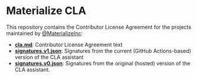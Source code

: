 # Materialize CLA

This repository contains the Contributor License Agreement for the projects
maintained by [@MaterializeInc]:

  * [**cla.md**](cla.md): Contributor License Agreement text
  * [**signatures.v1.json**](signatures.v1.json): Signatures from the current
    (GitHub Actions-based) version of the CLA assistant
  * [**signatures.v0.json**](signatures.v0.json): Signatures from the original
    (hosted) version of the CLA assistant.

[@MaterializeInc]: https://github.com/MaterializeInc
